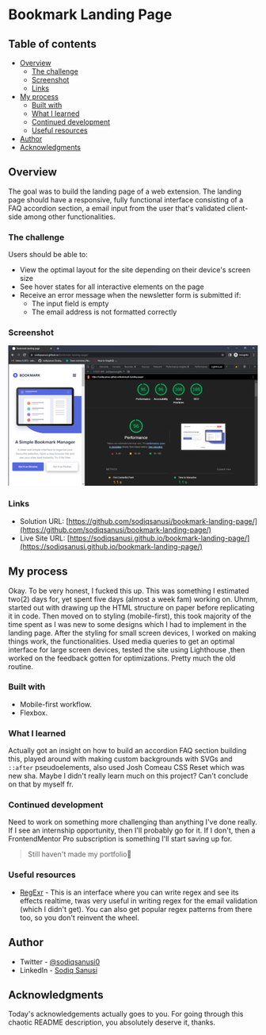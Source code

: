 # Bookmark Landing Page

## Table of contents

- [Overview](#overview)
  - [The challenge](#the-challenge)
  - [Screenshot](#screenshot)
  - [Links](#links)
- [My process](#my-process)
  - [Built with](#built-with)
  - [What I learned](#what-i-learned)
  - [Continued development](#continued-development)
  - [Useful resources](#useful-resources)
- [Author](#author)
- [Acknowledgments](#acknowledgments)

## Overview
The goal was to build the landing page of a web extension. The landing page should have a responsive, fully functional interface consisting of a FAQ accordion section, a email input from the user that's validated client-side among other functionalities.

### The challenge
Users should be able to:

- View the optimal layout for the site depending on their device's screen size
- See hover states for all interactive elements on the page
- Receive an error message when the newsletter form is submitted if:
  - The input field is empty
  - The email address is not formatted correctly

### Screenshot
![](./screenshot.png)

### Links
- Solution URL: [https://github.com/sodiqsanusi/bookmark-landing-page/](https://github.com/sodiqsanusi/bookmark-landing-page/)
- Live Site URL: [https://sodiqsanusi.github.io/bookmark-landing-page/](https://sodiqsanusi.github.io/bookmark-landing-page/)

## My process
Okay. To be very honest, I fucked this up. This was something I estimated two(2) days for, yet spent five days (almost a week fam) working on. Uhmm, started out with drawing up the HTML structure on paper before replicating it in code. Then moved on to styling (mobile-first), this took majority of the time spent as I was new to some designs which I had to implement in the landing page. After the styling for small screen devices, I worked on making things work, the functionalities. Used media queries to get an optimal interface for large screen devices, tested the site using Lighthouse ,then worked on the feedback gotten for optimizations. Pretty much the old routine. 

### Built with
- Mobile-first workflow.
- Flexbox.

### What I learned
Actually got an insight on how to build an accordion FAQ section building this, played around with making custom backgrounds with SVGs and `::after` pseudoelements, also used Josh Comeau CSS Reset which was new sha. Maybe I didn't really learn much on this project? Can't conclude on that by myself fr.

### Continued development
Need to work on something more challenging than anything I've done really. If I see an internship opportunity, then I'll probably go for it. If I don't, then a FrontendMentor Pro subscription is something I'll start saving up for.

> Still haven't made my portfolio🤕

### Useful resources
- [RegExr](https://regexr.com/) - This is an interface where you can write regex and see its effects realtime, twas very useful in writing regex for the email validation (which I didn't get). You can also get popular regex patterns from there too, so you don't reinvent the wheel.
## Author
- Twitter - [@sodiqsanusi0](https://www.twitter.com/sodiqsanusi0)
- LinkedIn - [Sodiq Sanusi](https://www.linkedin.com/in/sodiqsanusi0)

## Acknowledgments
Today's acknowledgements actually goes to you. For going through this chaotic README description, you absolutely deserve it, thanks.
